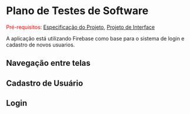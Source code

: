 # Plano de Testes de Software

<span style="color:red">Pré-requisitos: <a href="2-Especificação do Projeto.md"> Especificação do Projeto</a></span>, <a href="3-Projeto de Interface.md"> Projeto de Interface</a>

A aplicação está utilizando Firebase como base para o sistema de login e cadastro de novos usuarios.

## Navegação entre telas



## Cadastro de Usuário

## Login
